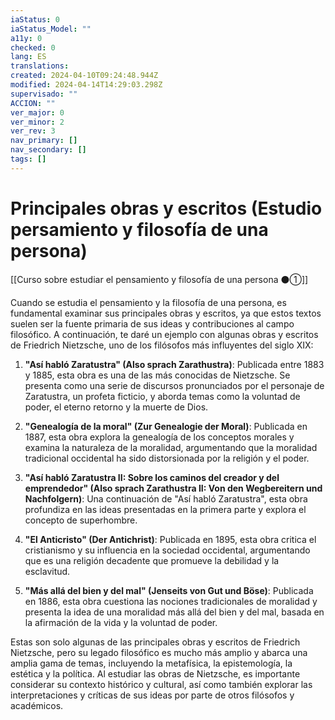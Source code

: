 ```yaml
---
iaStatus: 0
iaStatus_Model: ""
a11y: 0
checked: 0
lang: ES
translations: 
created: 2024-04-10T09:24:48.944Z
modified: 2024-04-14T14:29:03.298Z
supervisado: ""
ACCION: ""
ver_major: 0
ver_minor: 2
ver_rev: 3
nav_primary: []
nav_secondary: []
tags: []
---
```

# Principales obras y escritos (Estudio persamiento y filosofía de una persona)

[[Curso sobre estudiar el pensamiento y filosofía de una persona ⚫①]]

Cuando se estudia el pensamiento y la filosofía de una persona, es fundamental examinar sus principales obras y escritos, ya que estos textos suelen ser la fuente primaria de sus ideas y contribuciones al campo filosófico. A continuación, te daré un ejemplo con algunas obras y escritos de Friedrich Nietzsche, uno de los filósofos más influyentes del siglo XIX:

1. **"Así habló Zaratustra" (Also sprach Zarathustra)**: Publicada entre 1883 y 1885, esta obra es una de las más conocidas de Nietzsche. Se presenta como una serie de discursos pronunciados por el personaje de Zaratustra, un profeta ficticio, y aborda temas como la voluntad de poder, el eterno retorno y la muerte de Dios.

2. **"Genealogía de la moral" (Zur Genealogie der Moral)**: Publicada en 1887, esta obra explora la genealogía de los conceptos morales y examina la naturaleza de la moralidad, argumentando que la moralidad tradicional occidental ha sido distorsionada por la religión y el poder.

3. **"Así habló Zaratustra II: Sobre los caminos del creador y del emprendedor" (Also sprach Zarathustra II: Von den Wegbereitern und Nachfolgern)**: Una continuación de "Así habló Zaratustra", esta obra profundiza en las ideas presentadas en la primera parte y explora el concepto de superhombre.

4. **"El Anticristo" (Der Antichrist)**: Publicada en 1895, esta obra critica el cristianismo y su influencia en la sociedad occidental, argumentando que es una religión decadente que promueve la debilidad y la esclavitud.

5. **"Más allá del bien y del mal" (Jenseits von Gut und Böse)**: Publicada en 1886, esta obra cuestiona las nociones tradicionales de moralidad y presenta la idea de una moralidad más allá del bien y del mal, basada en la afirmación de la vida y la voluntad de poder.

Estas son solo algunas de las principales obras y escritos de Friedrich Nietzsche, pero su legado filosófico es mucho más amplio y abarca una amplia gama de temas, incluyendo la metafísica, la epistemología, la estética y la política. Al estudiar las obras de Nietzsche, es importante considerar su contexto histórico y cultural, así como también explorar las interpretaciones y críticas de sus ideas por parte de otros filósofos y académicos.